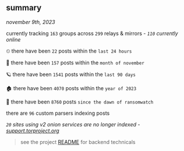 
## summary
_november 9th, 2023_

currently tracking `163` groups across `299` relays & mirrors - _`110` currently online_

⏲ there have been `22` posts within the `last 24 hours`

🦈 there have been `157` posts within the `month of november`

🪐 there have been `1541` posts within the `last 90 days`

🏚 there have been `4070` posts within the `year of 2023`

🦕 there have been `8760` posts `since the dawn of ransomwatch`

there are `96` custom parsers indexing posts

_`20` sites using v2 onion services are no longer indexed - [support.torproject.org](https://support.torproject.org/onionservices/v2-deprecation/)_

> see the project [README](https://github.com/joshhighet/ransomwatch#ransomwatch--) for backend technicals
